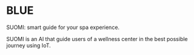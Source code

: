 # BLUE
SUOMI: smart guide for your spa experience.

SUOMI is an AI that guide users of a wellness center in the best possible journey using IoT.

